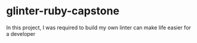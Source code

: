 # glinter-ruby-capstone
In this project, I was required to build my own linter can make life easier for a developer 
